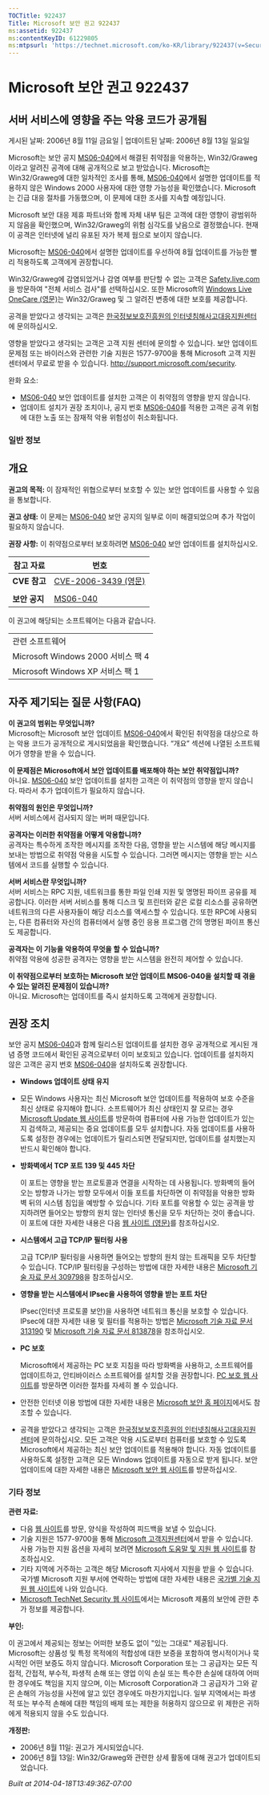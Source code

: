 ```yaml
---
TOCTitle: 922437
Title: Microsoft 보안 권고 922437
ms:assetid: 922437
ms:contentKeyID: 61229805
ms:mtpsurl: 'https://technet.microsoft.com/ko-KR/library/922437(v=Security.10)'
---
```




Microsoft 보안 권고 922437
==========================

서버 서비스에 영향을 주는 악용 코드가 공개됨
--------------------------------------------

게시된 날짜: 2006년 8월 11일 금요일 | 업데이트된 날짜: 2006년 8월 13일 일요일

Microsoft는 보안 공지 [MS06-040](http://technet.microsoft.com/security/bulletin/ms06-040)에서 해결된 취약점을 악용하는, Win32/Graweg이라고 알려진 공격에 대해 공개적으로 보고 받았습니다. Microsoft는 Win32/Graweg에 대한 일차적인 조사를 통해, [MS06-040](http://technet.microsoft.com/security/bulletin/ms06-040)에서 설명한 업데이트를 적용하지 않은 Windows 2000 사용자에 대한 영향 가능성을 확인했습니다. Microsoft는 긴급 대응 절차를 가동했으며, 이 문제에 대한 조사를 지속할 예정입니다.  

Microsoft 보안 대응 제휴 파트너와 함께 자체 내부 팀은 고객에 대한 영향이 광범위하지 않음을 확인했으며, Win32/Graweg의 위험 심각도를 낮음으로 결정했습니다. 현재 이 공격은 인터넷에 널리 유포된 자가 복제 웜으로 보이지 않습니다.    

Microsoft는 [MS06-040](http://technet.microsoft.com/security/bulletin/ms06-040)에서 설명한 업데이트를 우선하여 8월 업데이트를 가능한 빨리 적용하도록 고객에게 권장합니다.    

Win32/Graweg에 감염되었거나 감염 여부를 판단할 수 없는 고객은 [Safety.live.com](http://safety.live.com)을 방문하여 "전체 서비스 검사"를 선택하십시오. 또한 Microsoft의 [Windows Live OneCare (영문)](http://www.windowsonecare.com/)는 Win32/Graweg 및 그 알려진 변종에 대한 보호를 제공합니다.  

공격을 받았다고 생각되는 고객은 [한국정보보호진흥원의 인터넷침해사고대응지원센터](http://www.krcert.or.kr/)에 문의하십시오.  

영향을 받았다고 생각되는 고객은 고객 지원 센터에 문의할 수 있습니다. 보안 업데이트 문제점 또는 바이러스와 관련한 기술 지원은 1577-9700을 통해 Microsoft 고객 지원 센터에서 무료로 받을 수 있습니다. <http://support.microsoft.com/security>.

완화 요소:

-   [MS06-040](http://technet.microsoft.com/security/bulletin/ms06-040) 보안 업데이트를 설치한 고객은 이 취약점의 영향을 받지 않습니다.
-   업데이트 설치가 권장 조치이나, 공지 번호 [MS06-040](http://technet.microsoft.com/security/bulletin/ms06-040)를 적용한 고객은 공격 위험에 대한 노출 또는 잠재적 악용 위험성이 취소화됩니다.

### 일반 정보

개요
----


**권고의 목적:** 이 잠재적인 위협으로부터 보호할 수 있는 보안 업데이트를 사용할 수 있음을 통보합니다.

**권고 상태:** 이 문제는 [MS06-040](http://technet.microsoft.com/security/bulletin/ms06-040) 보안 공지의 일부로 이미 해결되었으며 추가 작업이 필요하지 않습니다.

**권장 사항:** 이 취약점으로부터 보호하려면 [MS06-040](http://technet.microsoft.com/security/bulletin/ms06-040) 보안 업데이트를 설치하십시오.

| 참고 자료     | 번호                                                                                    |
|---------------|-----------------------------------------------------------------------------------------|
| **CVE 참고**  | [CVE-2006-3439 (영문)](http://www.cve.mitre.org/cgi-bin/cvename.cgi?name=cve-2006-3439) |
|               |                                                                                         |
| **보안 공지** | [MS06-040](http://technet.microsoft.com/security/bulletin/ms06-040)                     |

이 권고에 해당되는 소프트웨어는 다음과 같습니다.

|                                    |
|------------------------------------|
| 관련 소프트웨어                    |
| Microsoft Windows 2000 서비스 팩 4 |
| Microsoft Windows XP 서비스 팩 1   |

자주 제기되는 질문 사항(FAQ)
----------------------------


**이 권고의 범위는 무엇입니까?**  
Microsoft는 Microsoft 보안 업데이트 [MS06-040](http://technet.microsoft.com/security/bulletin/ms06-040)에서 확인된 취약점을 대상으로 하는 악용 코드가 공개적으로 게시되었음을 확인했습니다. “개요” 섹션에 나열된 소프트웨어가 영향을 받을 수 있습니다.

**이 문제점은 Microsoft에서 보안 업데이트를 배포해야 하는 보안 취약점입니까?**  
아니요. [MS06-040](http://technet.microsoft.com/security/bulletin/ms06-040) 보안 업데이트를 설치한 고객은 이 취약점의 영향을 받지 않습니다. 따라서 추가 업데이트가 필요하지 않습니다.

**취약점의 원인은 무엇입니까?**  
서버 서비스에서 검사되지 않는 버퍼 때문입니다.

**공격자는 이러한 취약점을 어떻게 악용합니까?**  
공격자는 특수하게 조작한 메시지를 조작한 다음, 영향을 받는 시스템에 해당 메시지를 보내는 방법으로 취약점 악용을 시도할 수 있습니다. 그러면 메시지는 영향을 받는 시스템에서 코드를 실행할 수 있습니다.

**서버 서비스란 무엇입니까?**  
서버 서비스는 RPC 지원, 네트워크를 통한 파일 인쇄 지원 및 명명된 파이프 공유를 제공합니다. 이러한 서버 서비스를 통해 디스크 및 프린터와 같은 로컬 리소스를 공유하면 네트워크의 다른 사용자들이 해당 리소스를 액세스할 수 있습니다. 또한 RPC에 사용되는, 다른 컴퓨터와 자신의 컴퓨터에서 실행 중인 응용 프로그램 간의 명명된 파이프 통신도 제공합니다.

**공격자는 이 기능을 악용하여 무엇을 할 수 있습니까?**  
취약점 악용에 성공한 공격자는 영향을 받는 시스템을 완전히 제어할 수 있습니다.

**이 취약점으로부터 보호하는 Microsoft 보안 업데이트 MS06-040을 설치할 때 겪을 수 있는 알려진 문제점이 있습니까?**  
아니요. Microsoft는 업데이트를 즉시 설치하도록 고객에게 권장합니다.

권장 조치
---------


보안 공지 [MS06-040](http://technet.microsoft.com/security/bulletin/ms06-040)과 함께 릴리스된 업데이트를 설치한 경우 공개적으로 게시된 개념 증명 코드에서 확인된 공격으로부터 이미 보호되고 있습니다. 업데이트를 설치하지 않은 고객은 공지 번호 [MS06-040](http://technet.microsoft.com/security/bulletin/ms06-040)을 설치하도록 권장합니다.

-   **Windows 업데이트 상태 유지**
-   모든 Windows 사용자는 최신 Microsoft 보안 업데이트를 적용하여 보호 수준을 최신 상태로 유지해야 합니다. 소프트웨어가 최신 상태인지 잘 모르는 경우 [Microsoft Update 웹 사이트](http://update.microsoft.com/microsoftupdate/)를 방문하여 컴퓨터에 사용 가능한 업데이트가 있는지 검색하고, 제공되는 중요 업데이트를 모두 설치합니다. 자동 업데이트를 사용하도록 설정한 경우에는 업데이트가 릴리스되면 전달되지만, 업데이트를 설치했는지 반드시 확인해야 합니다.
-   **방화벽에서 TCP 포트 139 및 445 차단**

    이 포트는 영향을 받는 프로토콜과 연결을 시작하는 데 사용됩니다. 방화벽의 들어오는 방향과 나가는 방향 모두에서 이들 포트를 차단하면 이 취약점을 악용한 방화벽 뒤의 시스템 침입을 예방할 수 있습니다. 기타 포트를 악용할 수 있는 공격을 방지하려면 들어오는 방향의 원치 않는 인터넷 통신을 모두 차단하는 것이 좋습니다. 이 포트에 대한 자세한 내용은 다음 [웹 사이트 (영문)](http://go.microsoft.com/fwlink/?linkid=21312)를 참조하십시오.

-   **시스템에서 고급 TCP/IP 필터링 사용**

    고급 TCP/IP 필터링을 사용하면 들어오는 방향의 원치 않는 트래픽을 모두 차단할 수 있습니다. TCP/IP 필터링을 구성하는 방법에 대한 자세한 내용은 [Microsoft 기술 자료 문서 309798](http://support.microsoft.com/kb/309798)을 참조하십시오.

-   **영향을 받는 시스템에서 IPsec을 사용하여 영향을 받는 포트 차단**

    IPsec(인터넷 프로토콜 보안)을 사용하면 네트워크 통신을 보호할 수 있습니다. IPsec에 대한 자세한 내용 및 필터를 적용하는 방법은 [Microsoft 기술 자료 문서 313190](http://support.microsoft.com/kb/313190) 및 [Microsoft 기술 자료 문서 813878](http://support.microsoft.com/kb/813878)을 참조하십시오.

-   **PC 보호**

    Microsoft에서 제공하는 PC 보호 지침을 따라 방화벽을 사용하고, 소프트웨어를 업데이트하고, 안티바이러스 소프트웨어를 설치할 것을 권장합니다. [PC 보호 웹 사이트](http://www.microsoft.com/korea/protect/)를 방문하면 이러한 절차를 자세히 볼 수 있습니다.

-   안전한 인터넷 이용 방법에 대한 자세한 내용은 [Microsoft 보안 홈 페이지](http://www.microsoft.com/korea/security/)에서도 참조할 수 있습니다.
-   공격을 받았다고 생각되는 고객은 [한국정보보호진흥원의 인터넷침해사고대응지원센터](http://www.krcert.or.kr/)에 문의하십시오.
    모든 고객은 악용 시도로부터 컴퓨터를 보호할 수 있도록 Microsoft에서 제공하는 최신 보안 업데이트를 적용해야 합니다. 자동 업데이트를 사용하도록 설정한 고객은 모든 Windows 업데이트를 자동으로 받게 됩니다. 보안 업데이트에 대한 자세한 내용은 [Microsoft 보안 웹 사이트](http://www.microsoft.com/korea/security/)를 방문하십시오.

### 기타 정보

**관련 자료:**

-   다음 [웹 사이트](https://support.microsoft.com/common/survey.aspx?scid=sw;en;1257&amp;showpage=1&amp;ws=technet&amp;sd=tech)를 방문, 양식을 작성하여 피드백을 보낼 수 있습니다.
-   기술 지원은 1577-9700을 통해 [Microsoft 고객지원센터](http://go.microsoft.com/fwlink/?linkid=21131)에서 받을 수 있습니다. 사용 가능한 지원 옵션을 자세히 보려면 [Microsoft 도움말 및 지원 웹 사이트](http://support.microsoft.com/)를 참조하십시오.
-   기타 지역에 거주하는 고객은 해당 Microsoft 지사에서 지원을 받을 수 있습니다. 국가별 Microsoft 지원 부서에 연락하는 방법에 대한 자세한 내용은 [국가별 기술 지원 웹 사이트](http://go.microsoft.com/fwlink/?linkid=21155)에 나와 있습니다.
-   [Microsoft TechNet Security 웹 사이트](http://www.microsoft.com/korea/technet/security/)에서는 Microsoft 제품의 보안에 관한 추가 정보를 제공합니다.

**부인:**

이 권고에서 제공되는 정보는 어떠한 보증도 없이 "있는 그대로" 제공됩니다. Microsoft는 상품성 및 특정 목적에의 적합성에 대한 보증을 포함하여 명시적이거나 묵시적인 어떤 보증도 하지 않습니다. Microsoft Corporation 또는 그 공급자는 모든 직접적, 간접적, 부수적, 파생적 손해 또는 영업 이익 손실 또는 특수한 손실에 대하여 어떠한 경우에도 책임을 지지 않으며, 이는 Microsoft Corporation과 그 공급자가 그와 같은 손해의 가능성을 사전에 알고 있던 경우에도 마찬가지입니다. 일부 지역에서는 파생적 또는 부수적 손해에 대한 책임의 배제 또는 제한을 허용하지 않으므로 위 제한은 귀하에게 적용되지 않을 수도 있습니다.

**개정판:**

-   2006년 8월 11일: 권고가 게시되었습니다.
-   2006년 8월 13일: Win32/Graweg와 관련한 상세 활동에 대해 권고가 업데이트되었습니다.

*Built at 2014-04-18T13:49:36Z-07:00*
